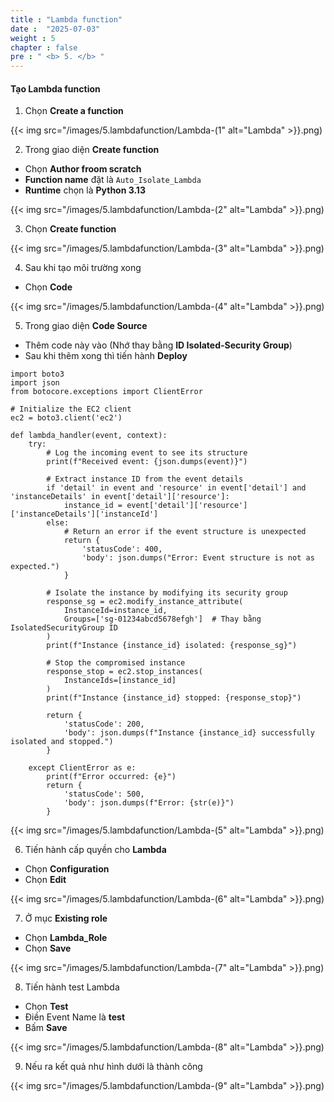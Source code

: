 ```yaml
---
title : "Lambda function"
date :  "2025-07-03" 
weight : 5 
chapter : false
pre : " <b> 5. </b> "
---
```

#### Tạo Lambda function
1. Chọn **Create a function**

{{< img src="/images/5.lambdafunction/Lambda-(1" alt="Lambda" >}}.png)

2. Trong giao diện **Create function**
- Chọn **Author froom scratch**
- **Function name** đặt là `Auto_Isolate_Lambda`
- **Runtime** chọn là **Python 3.13** 

{{< img src="/images/5.lambdafunction/Lambda-(2" alt="Lambda" >}}.png)

3. Chọn **Create function**

{{< img src="/images/5.lambdafunction/Lambda-(3" alt="Lambda" >}}.png)

4. Sau khi tạo môi trường xong
- Chọn **Code**

{{< img src="/images/5.lambdafunction/Lambda-(4" alt="Lambda" >}}.png)

5. Trong giao diện **Code Source**
- Thêm code này vào (Nhớ thay bằng **ID Isolated-Security Group**)
- Sau khi thêm xong thì tiến hành **Deploy**

```
import boto3
import json
from botocore.exceptions import ClientError

# Initialize the EC2 client
ec2 = boto3.client('ec2')

def lambda_handler(event, context):
    try:
        # Log the incoming event to see its structure
        print(f"Received event: {json.dumps(event)}")
        
        # Extract instance ID from the event details
        if 'detail' in event and 'resource' in event['detail'] and 'instanceDetails' in event['detail']['resource']:
            instance_id = event['detail']['resource']['instanceDetails']['instanceId']
        else:
            # Return an error if the event structure is unexpected
            return {
                'statusCode': 400,
                'body': json.dumps("Error: Event structure is not as expected.")
            }
        
        # Isolate the instance by modifying its security group
        response_sg = ec2.modify_instance_attribute(
            InstanceId=instance_id,
            Groups=['sg-01234abcd5678efgh']  # Thay bằng IsolatedSecurityGroup ID
        )
        print(f"Instance {instance_id} isolated: {response_sg}")
        
        # Stop the compromised instance
        response_stop = ec2.stop_instances(
            InstanceIds=[instance_id]
        )
        print(f"Instance {instance_id} stopped: {response_stop}")
        
        return {
            'statusCode': 200,
            'body': json.dumps(f"Instance {instance_id} successfully isolated and stopped.")
        }
    
    except ClientError as e:
        print(f"Error occurred: {e}")
        return {
            'statusCode': 500,
            'body': json.dumps(f"Error: {str(e)}")
        }
```

{{< img src="/images/5.lambdafunction/Lambda-(5" alt="Lambda" >}}.png)

6. Tiến hành cấp quyền cho **Lambda** 
- Chọn **Configuration**
- Chọn **Edit**

{{< img src="/images/5.lambdafunction/Lambda-(6" alt="Lambda" >}}.png)

7. Ở mục **Existing role**
- Chọn **Lambda_Role**
- Chọn **Save**

{{< img src="/images/5.lambdafunction/Lambda-(7" alt="Lambda" >}}.png)

8. Tiến hành test Lambda
- Chọn **Test**
- Điền Event Name là **test**
- Bấm **Save**

{{< img src="/images/5.lambdafunction/Lambda-(8" alt="Lambda" >}}.png)

9. Nếu ra kết quả như hình dưới là thành công

{{< img src="/images/5.lambdafunction/Lambda-(9" alt="Lambda" >}}.png)